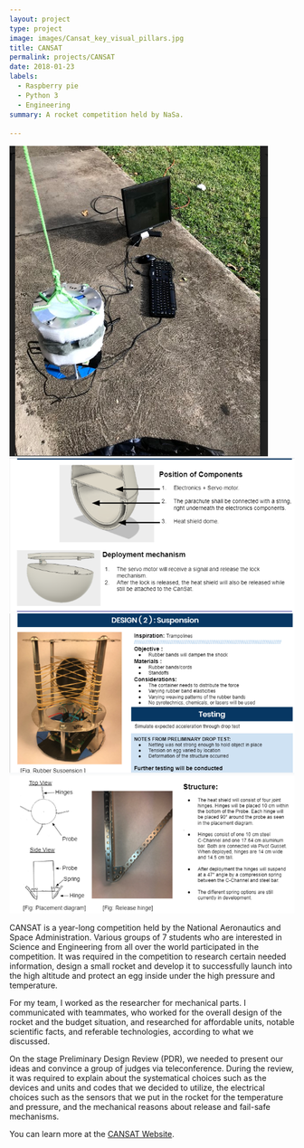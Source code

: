 ```yaml
---
layout: project
type: project
image: images/Cansat_key_visual_pillars.jpg
title: CANSAT
permalink: projects/CANSAT
date: 2018-01-23
labels:
  - Raspberry pie 
  - Python 3
  - Engineering
summary: A rocket competition held by NaSa.

---
```


<div class="ui small rounded images">
  <img class="ui image" src="../images/Acclerometer.PNG">
  <img class="ui image" src="../images/Blueprint.PNG">
  <img class="ui image" src="../images/Suspension.PNG">
  <img class="ui image" src="../images/Umbrella Method.PNG">
</div>


  CANSAT is a year-long competition held by the National Aeronautics and Space Administration. Various groups of 7 students who are interested in Science and Engineering from all over the world participated in the competition. It was required in the competition to research certain needed information, design a small rocket and develop it to successfully launch into the high altitude and protect an egg inside under the high pressure and temperature.

  For my team, I worked as the researcher for mechanical parts. I communicated with teammates, who worked for the overall design of the rocket and the budget situation, and researched for affordable units, notable scientific facts, and referable technologies, according to what we discussed.
  
  On the stage Preliminary Design Review (PDR), we needed to present our ideas and convince a group of judges via teleconference. During the review, it was required to explain about the systematical choices such as the devices and units and codes that we decided to utilize, the electrical choices such as the sensors that we put in the rocket for the temperature and pressure, and the mechanical reasons about release and fail-safe mechanisms.


You can learn more at the [CANSAT Website](http://www.cansatcompetition.com/).
